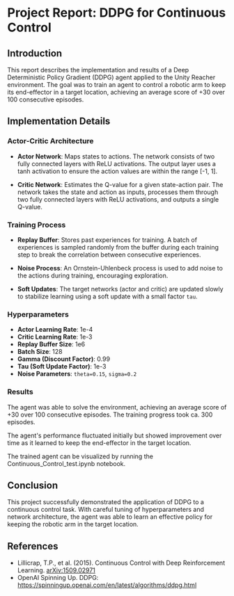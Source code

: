 # Project Report: DDPG for Continuous Control

## Introduction

This report describes the implementation and results of a Deep Deterministic Policy Gradient (DDPG) agent applied to the Unity Reacher environment. The goal was to train an agent to control a robotic arm to keep its end-effector in a target location, achieving an average score of +30 over 100 consecutive episodes.

## Implementation Details

### Actor-Critic Architecture

- **Actor Network**: Maps states to actions. The network consists of two fully connected layers with ReLU activations. The output layer uses a tanh activation to ensure the action values are within the range [-1, 1].
  
- **Critic Network**: Estimates the Q-value for a given state-action pair. The network takes the state and action as inputs, processes them through two fully connected layers with ReLU activations, and outputs a single Q-value.

### Training Process

- **Replay Buffer**: Stores past experiences for training. A batch of experiences is sampled randomly from the buffer during each training step to break the correlation between consecutive experiences.
  
- **Noise Process**: An Ornstein-Uhlenbeck process is used to add noise to the actions during training, encouraging exploration.

- **Soft Updates**: The target networks (actor and critic) are updated slowly to stabilize learning using a soft update with a small factor `tau`.

### Hyperparameters

- **Actor Learning Rate**: 1e-4
- **Critic Learning Rate**: 1e-3
- **Replay Buffer Size**: 1e6
- **Batch Size**: 128
- **Gamma (Discount Factor)**: 0.99
- **Tau (Soft Update Factor)**: 1e-3
- **Noise Parameters**: `theta=0.15`, `sigma=0.2`

### Results

The agent was able to solve the environment, achieving an average score of +30 over 100 consecutive episodes. The training progress took ca. 300 episodes.

The agent's performance fluctuated initially but showed improvement over time as it learned to keep the end-effector in the target location.

The trained agent can be visualized by running the Continuous_Control_test.ipynb notebook.

## Conclusion

This project successfully demonstrated the application of DDPG to a continuous control task. With careful tuning of hyperparameters and network architecture, the agent was able to learn an effective policy for keeping the robotic arm in the target location.

## References

- Lillicrap, T.P., et al. (2015). Continuous Control with Deep Reinforcement Learning. [arXiv:1509.02971](https://arxiv.org/abs/1509.02971)
- OpenAI Spinning Up. DDPG: https://spinningup.openai.com/en/latest/algorithms/ddpg.html
